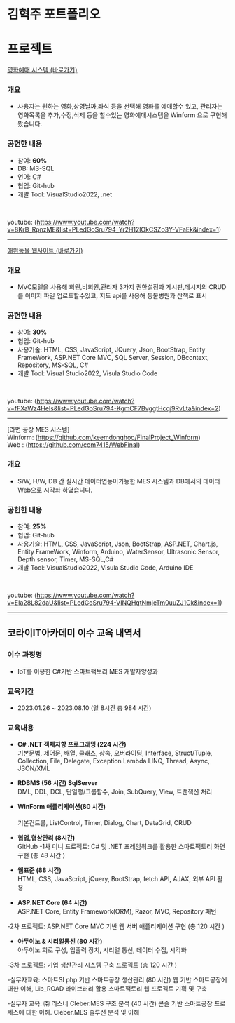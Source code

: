# 김혁주 포트폴리오

# 프로젝트

[영화예매 시스템 (바로가기)](https://github.com/com7415/App)

### 개요
* 사용자는 원하는 영화,상영날짜,좌석 등을 선택해 영화를 예매할수 있고, 관리자는 영화목록을 추가,수정,삭제 등을 할수있는 영화예매시스템을 Winform 으로 구현해봤습니다. 

### 공헌한 내용
* 참여: **60%**
* DB: MS-SQL
* 언어: C#
* 협업: Git-hub
* 개발 Tool: VisualStudio2022, .net
<br>

youtube: (https://www.youtube.com/watch?v=8KrB_RpnzME&list=PLedGoSru794_Yr2H12lOkCSZo3Y-VFaEk&index=1)
<hr>

[애완동물 웹사이트 (바로가기)](https://github.com/com7415/dogcat)

### 개요
* MVC모델을 사용해 회원,비회원,관리자 3가지 권한설정과 게시판,메시지의 CRUD를 이미지 파일 업로드할수있고, 지도 api를 사용해 동물병원과 산책로 표시

### 공헌한 내용
* 참여: **30%**
* 협업: Git-hub
* 사용기술: HTML, CSS, JavaScript, JQuery, Json, BootStrap, Entity FrameWork, ASP.NET Core MVC, SQL Server, Session, DBcontext, Repository, MS-SQL, C#
* 개발 Tool: Visual Studio2022, Visula Studio Code
<br>

youtube: (https://www.youtube.com/watch?v=fFXaWz4HeIs&list=PLedGoSru794-KgmCF7BvggtHcqj9RvLta&index=2)
<hr>

[라면 공장 MES 시스템]<br>
Winform: (https://github.com/keemdonghoo/FinalProject_Winform)<br>
Web : (https://github.com/com7415/WebFinal)

### 개요
* S/W, H/W, DB 간 실시간 데이터연동이가능한 MES 시스템과 DB에서의 데이터 Web으로 시각화 하였습니다.

### 공헌한 내용
* 참여: **25%**
* 협업: Git-hub
* 사용기술: HTML, CSS, JavaScript, Json, BootStrap, ASP.NET, Chart.js, Entity FrameWork, Winform, Arduino, WaterSensor, Ultrasonic Sensor, Depth sensor, Timer, MS-SQL,C#
* 개발 Tool: VisualStudio2022, Visula Studio Code, Arduino IDE
<br>

youtube: (https://www.youtube.com/watch?v=EIa28L82daU&list=PLedGoSru794-VINQHqtNmjeTm0uuZJ1Ck&index=1)
<hr>

## 코라이IT아카데미 이수 교육 내역서

### 이수 과정명
* IoT를 이용한 C#기반 스마트팩토리 MES 개발자양성과

### 교육기간
* 2023.01.26 ~ 2023.08.10 (일 8시간 총 984 시간)

### 교육내용
- **C# .NET 객체지향 프로그래밍 (224 시간)** <br>
기본문법, 제어문, 배열, 클래스, 상속, 오버라이딩, Interface, Struct/Tuple, Collection, File, Delegate, Exception Lambda LINQ, Thread, Async, JSON/XML
- **RDBMS (56 시간)  SqlServer** <br>
DML, DDL, DCL, 단일행/그룹함수, Join, SubQuery, View, 트랜잭션 처리

- **WinForm 애플리케이션(80 시간)** <br>  
기본컨트롤, ListControl, Timer, Dialog, Chart, DataGrid, CRUD

- **협업,협상관리 (8시간)** <br>
GitHub
-1차 미니 프로젝트: C# 및 .NET 프레임워크를 활용한 스마트팩토리 화면 구현 (총 48 시간 )

- **웹표준 (88 시간)** <br>
HTML, CSS, JavaScript, jQuery, BootStrap, fetch API, AJAX, 외부 API 활용

- **ASP.NET Core (64 시간)** <br>
ASP.NET Core, Entity Framework(ORM), Razor, MVC, Repository 패턴

-2차 프로젝트: ASP.NET Core MVC 기반 웹 서버 애플리케이션 구현 (총 120 시간 )

- **아두이노 & 시리얼통신 (80 시간)** <br>
아두이노 회로 구성, 입출력 장치, 시리얼 통신, 데이터 수집, 시각화

-3차 프로젝트: 기업 생산관리 시스템 구축 프로젝트 (총 120 시간 )

-실무자교육: 스마트SI php 기반 스마트공장 생산관리  (80 시간)
웹 기반 스마트공장에 대한 이해, Lib_ROAD 라이브러리 활용 스마트팩토리 웹 프로젝트 기획 및 구축

-실무자 교육: ㈜ 리스너  Cleber.MES 구조 분석  (40 시간)
콘솔 기반 스마트공장 프로세스에 대한 이해. Cleber.MES 솔루션 분석 및 이해

